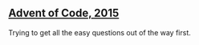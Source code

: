 ## [Advent of Code, 2015](https://adventofcode.com/2015)

Trying to get all the easy questions out of the way first.
